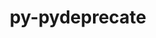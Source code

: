 ---
title: "py-pydeprecate"
layout: cache
categories: [package, v0.19]
meta: {"versions": ["0.3.1"], "compilers": ["gcc@=7.3.1"], "oss": ["amzn2"], "platforms": ["linux"], "targets": ["x86_64_v3"], "stacks": ["ml-cpu", "ml-cuda", "ml-rocm"], "num_specs": 1, "num_specs_by_stack": {"ml-cuda": 1, "ml-rocm": 1, "ml-cpu": 1}}
spec_details: [{"hash": "37yruynidnt7ttsieveg5wjg3az7fcvj", "compiler": "gcc@=7.3.1", "versions": ["0.3.1"], "os": "amzn2", "platform": "linux", "target": "x86_64_v3", "variants": ["build_system=python_pip"], "stacks": ["ml-cuda", "ml-rocm", "ml-cpu"], "size": "-", "tarball": "https://binaries.spack.io/releases/v0.19/build_cache/linux-amzn2-x86_64_v3/gcc-7.3.1/py-pydeprecate-0.3.1/linux-amzn2-x86_64_v3-gcc-7.3.1-py-pydeprecate-0.3.1-37yruynidnt7ttsieveg5wjg3az7fcvj.spack"}]
---